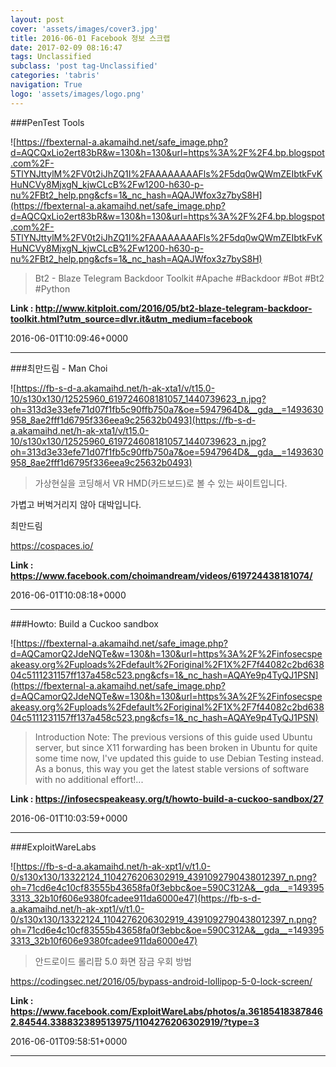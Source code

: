```yaml
---
layout: post
cover: 'assets/images/cover3.jpg'
title: 2016-06-01 Facebook 정보 스크랩
date: 2017-02-09 08:16:47
tags: Unclassified
subclass: 'post tag-Unclassified'
categories: 'tabris'
navigation: True
logo: 'assets/images/logo.png'
---
```


###PenTest Tools

![https://fbexternal-a.akamaihd.net/safe_image.php?d=AQCQxLio2ert83bR&w=130&h=130&url=https%3A%2F%2F4.bp.blogspot.com%2F-5TlYNJttylM%2FV0t2iJhZQ1I%2FAAAAAAAAFls%2F5dq0wQWmZEIbtkFvKHuNCVy8MjxgN_kjwCLcB%2Fw1200-h630-p-nu%2FBt2_help.png&cfs=1&_nc_hash=AQAJWfox3z7byS8H](https://fbexternal-a.akamaihd.net/safe_image.php?d=AQCQxLio2ert83bR&w=130&h=130&url=https%3A%2F%2F4.bp.blogspot.com%2F-5TlYNJttylM%2FV0t2iJhZQ1I%2FAAAAAAAAFls%2F5dq0wQWmZEIbtkFvKHuNCVy8MjxgN_kjwCLcB%2Fw1200-h630-p-nu%2FBt2_help.png&cfs=1&_nc_hash=AQAJWfox3z7byS8H)

>Bt2 - Blaze Telegram Backdoor Toolkit #Apache #Backdoor #Bot #Bt2 #Python

**Link : <http://www.kitploit.com/2016/05/bt2-blaze-telegram-backdoor-toolkit.html?utm_source=dlvr.it&utm_medium=facebook>**

2016-06-01T10:09:46+0000

---

###최만드림 - Man Choi

![https://fb-s-d-a.akamaihd.net/h-ak-xta1/v/t15.0-10/s130x130/12525960_619724608181057_1440739623_n.jpg?oh=313d3e33efe71d07f1fb5c90ffb750a7&oe=5947964D&__gda__=1493630958_8ae2fff1d6795f336eea9c25632b0493](https://fb-s-d-a.akamaihd.net/h-ak-xta1/v/t15.0-10/s130x130/12525960_619724608181057_1440739623_n.jpg?oh=313d3e33efe71d07f1fb5c90ffb750a7&oe=5947964D&__gda__=1493630958_8ae2fff1d6795f336eea9c25632b0493)

>가상현실을 코딩해서 
VR HMD(카드보드)로 
볼 수 있는 싸이트입니다. 

가볍고 버벅거리지 않아 
대박입니다. 

최만드림 

https://cospaces.io/

**Link : <https://www.facebook.com/choimandream/videos/619724438181074/>**

2016-06-01T10:08:18+0000

---

###Howto: Build a Cuckoo sandbox

![https://fbexternal-a.akamaihd.net/safe_image.php?d=AQCamorQ2JdeNQTe&w=130&h=130&url=https%3A%2F%2Finfosecspeakeasy.org%2Fuploads%2Fdefault%2Foriginal%2F1X%2F7f44082c2bd63804c5111231157ff137a458c523.png&cfs=1&_nc_hash=AQAYe9p4TyQJ1PSN](https://fbexternal-a.akamaihd.net/safe_image.php?d=AQCamorQ2JdeNQTe&w=130&h=130&url=https%3A%2F%2Finfosecspeakeasy.org%2Fuploads%2Fdefault%2Foriginal%2F1X%2F7f44082c2bd63804c5111231157ff137a458c523.png&cfs=1&_nc_hash=AQAYe9p4TyQJ1PSN)

>Introduction Note: The previous versions of this guide used Ubuntu server, but since X11 forwarding has been broken in Ubuntu for quite some time now, I've updated this guide to use Debian Testing instead. As a bonus, this way you get the latest stable versions of software with no additional effort!...

**Link : <https://infosecspeakeasy.org/t/howto-build-a-cuckoo-sandbox/27>**

2016-06-01T10:03:59+0000

---

###ExploitWareLabs

![https://fb-s-d-a.akamaihd.net/h-ak-xpt1/v/t1.0-0/s130x130/13322124_1104276206302919_4391092790438012397_n.png?oh=71cd6e4c10cf83555b43658fa0f3ebbc&oe=590C312A&__gda__=1493953313_32b10f606e9380fcadee911da6000e47](https://fb-s-d-a.akamaihd.net/h-ak-xpt1/v/t1.0-0/s130x130/13322124_1104276206302919_4391092790438012397_n.png?oh=71cd6e4c10cf83555b43658fa0f3ebbc&oe=590C312A&__gda__=1493953313_32b10f606e9380fcadee911da6000e47)

>안드로이드 롤리팝 5.0 화면 잠금 우회 방법

https://codingsec.net/2016/05/bypass-android-lollipop-5-0-lock-screen/

**Link : <https://www.facebook.com/ExploitWareLabs/photos/a.361854183878462.84544.338832389513975/1104276206302919/?type=3>**

2016-06-01T09:58:51+0000

---

